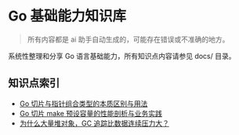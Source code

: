 # Go 基础能力知识库

> 所有内容都是 ai 助手自动生成的，可能存在错误或不准确的地方。

系统性整理和分享 Go 语言基础能力，所有知识点内容请参见 docs/ 目录。

## 知识点索引

- [Go 切片与指针组合类型的本质区别与用法](docs/slice-pointer-diff/)
- [Go 切片 make 预设容量的性能剖析与业务实践](docs/make-slice-capacity-benchmark/)
- [为什么大量堆对象，GC 追踪比数据连续压力大？](docs/gc-heap-vs-continuous/)
